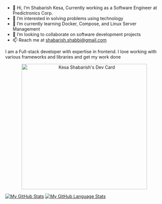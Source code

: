 - 👋 Hi, I’m Shabarish Kesa, Currently working as a Software Engineer at Predictronics Corp.
- 👀 I’m interested in solving problems using technology
- 🌱 I’m currently learning Docker, Compose, and Linux Server Management
- 💞️ I’m looking to collaborate on software development projects
- 📫 Reach me at shabarish.shabbi@gmail.com

I am a Full-stack developer with expertise in frontend. I love working with various frameworks and libraries and get my work done

<!---
shabbi268/shabbi268 is a ✨ special ✨ repository because its `README.md` (this file) appears on your GitHub profile.
You can click the Preview link to take a look at your changes.
--->
<p align="center">
<a href="https://app.daily.dev/K2513388"><img src="https://api.daily.dev/devcards/43b0e5887920437b801305f8093fdcc0.png?r=h0q" width="400" alt="Kesa Shabarish's Dev Card"/></a>
 </p>

[![My GitHub Stats](https://github-readme-stats.vercel.app/api/?username=shabbi268&count_private=true&theme=tokyonight&showicons=true)]()
[![My GitHub Language Stats](https://github-readme-stats.vercel.app/api/top-langs/?username=shabbi268&langs_count=5&theme=tokyonight)]()
